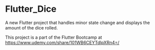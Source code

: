 # Flutter_Dice

A new Flutter project that handles minor state change and displays the amount of the dice rolled.

This project is a part of the Flutter Bootcamp at https://www.udemy.com/share/101WB6CEYTdlpXRn4=/


